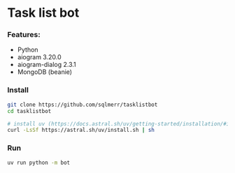 # Task list bot

### Features:
 - Python
 - aiogram 3.20.0
 - aiogram-dialog 2.3.1
 - MongoDB (beanie)

### Install
```bash
git clone https://github.com/sqlmerr/tasklistbot
cd tasklistbot

# install uv (https://docs.astral.sh/uv/getting-started/installation/#installation-methods)
curl -LsSf https://astral.sh/uv/install.sh | sh 
```

### Run
```bash
uv run python -m bot
```
